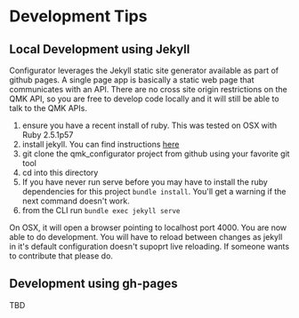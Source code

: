 Development Tips
================

## Local Development using Jekyll

Configurator leverages the Jekyll static site generator available as part of github pages. A single page app is basically a static web page that communicates with an API. There are no cross site origin restrictions on the QMK API, so you are free to develop code locally and it will still be able to talk to the QMK APIs.

 1. ensure you have a recent install of ruby. This was tested on OSX with Ruby 2.5.1p57
 1. install jekyll. You can find instructions [here](https://jekyllrb.com/)
 1. git clone the qmk_configurator project from github using your favorite git tool
 1. cd into this directory
 1. If you have never run serve before you may have to install the ruby dependencies for this project
   `bundle install`. You'll get a warning if the next command doesn't work.
 1. from the CLI run `bundle exec jekyll serve`

On OSX, it will open a browser pointing to localhost port 4000. You are now able to do development. You will have to reload between changes as jekyll in it's default configuration doesn't supoprt live reloading. If someone wants to contribute that please do.

## Development using gh-pages

TBD
